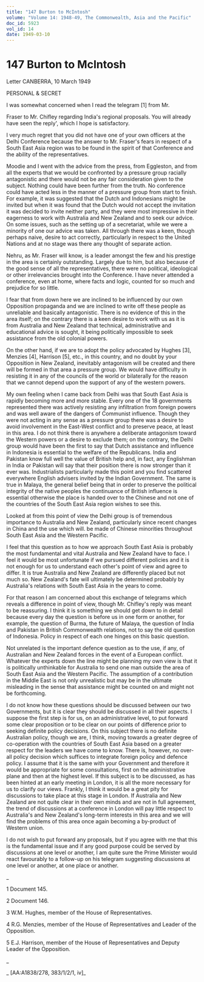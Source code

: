```yaml
---
title: "147 Burton to McIntosh"
volume: "Volume 14: 1948-49, The Commonwealth, Asia and the Pacific"
doc_id: 5923
vol_id: 14
date: 1949-03-10
---
```


# 147 Burton to McIntosh

Letter CANBERRA, 10 March 1949

PERSONAL &amp; SECRET

I was somewhat concerned when I read the telegram [1] from Mr.

Fraser to Mr. Chifley regarding India's regional proposals. You will already have seen the reply', which I hope is satisfactory.

I very much regret that you did not have one of your own officers at the Delhi Conference because the answer to Mr. Fraser's fears in respect of a South East Asia region was to be found in the spirit of that Conference and the ability of the representatives.

Moodie and I went with the advice from the press, from Eggleston, and from all the experts that we would be confronted by a pressure group racially antagonistic and there would not be any fair consideration given to the subject. Nothing could have been further from the truth. No conference could have acted less in the manner of a pressure group from start to finish. For example, it was suggested that the Dutch and Indonesians might be invited but when it was found that the Dutch would not accept the invitation it was decided to invite neither party, and they were most impressive in their eagerness to work with Australia and New Zealand and to seek our advice. On some issues, such as the setting up of a secretariat, while we were a minority of one our advice was taken. All through there was a keen, though perhaps naive, desire to act correctly, particularly in respect to the United Nations and at no stage was there any thought of separate action.

Nehru, as Mr. Fraser will know, is a leader amongst the few and his prestige in the area is certainly outstanding. Largely due to him, but also because of the good sense of all the representatives, there were no political, ideological or other irrelevancies brought into the Conference. I have never attended a conference, even at home, where facts and logic, counted for so much and prejudice for so little.

I fear that from down here we are inclined to be influenced by our own Opposition propaganda and we are inclined to write off these people as unreliable and basically antagonistic. There is no evidence of this in the area itself; on the contrary there is a keen desire to work with us as it is from Australia and New Zealand that technical, administrative and educational advice is sought, it being politically impossible to seek assistance from the old colonial powers.

On the other hand, if we are to adopt the policy advocated by Hughes [3], Menzies [4], Harrison [5], etc., in this country, and no doubt by your Opposition in New Zealand, inevitably antagonism will be created and there will be formed in that area a pressure group. We would have difficulty in resisting it in any of the councils of the world or bilaterally for the reason that we cannot depend upon the support of any of the western powers.

My own feeling when I came back from Delhi was that South East Asia is rapidly becoming more and more stable. Every one of the 18 governments represented there was actively resisting any infiltration from foreign powers and was well aware of the dangers of Communist influence. Though they were not acting in any sense as a pressure group there was a desire to avoid involvement in the East-West conflict and to preserve peace, at least in this area. I do not think there is anywhere a deliberate antagonism toward the Western powers or a desire to exclude them; on the contrary, the Delhi group would have been the first to say that Dutch assistance and influence in Indonesia is essential to the welfare of the Republicans. India and Pakistan know full well the value of British help and, in fact, any Englishman in India or Pakistan will say that their position there is now stronger than it ever was. Industrialists particularly made this point and you find scattered everywhere English advisers invited by the Indian Government. The same is true in Malaya, the general belief being that in order to preserve the political integrity of the native peoples the continuance of British influence is essential otherwise the place is handed over to the Chinese and not one of the countries of the South East Asia region wishes to see this.

Looked at from this point of view the Delhi group is of tremendous importance to Australia and New Zealand, particularly since recent changes in China and the use which will. be made of Chinese minorities throughout South East Asia and the Western Pacific.

I feel that this question as to how we approach South East Asia is probably the most fundamental and vital Australia and New Zealand have to face. I feel it would be most unfortunate if we pursued different policies and it is not enough for us to understand each other's point of view and agree to differ. It is true Australia and New Zealand are differently placed but not much so. New Zealand's fate will ultimately be determined probably by Australia's relations with South East Asia in the years to come.

For that reason I am concerned about this exchange of telegrams which reveals a difference in point of view, though Mr. Chifley's reply was meant to be reassuring. I think it is something we should get down to in detail because every day the question is before us in one form or another, for example, the question of Burma, the future of Malaya, the question of India and Pakistan in British Commonwealth relations, not to say the old question of Indonesia. Policy in respect of each one hinges on this basic question.

Not unrelated is the important defence question as to the use, if any, of Australian and New Zealand forces in the event of a European conflict. Whatever the experts down the line might be planning my own view is that it is politically unthinkable for Australia to send one man outside the area of South East Asia and the Western Pacific. The assumption of a contribution in the Middle East is not only unrealistic but may be in the ultimate misleading in the sense that assistance might be counted on and might not be forthcoming.

I do not know how these questions should be discussed between our two Governments, but it is clear they should be discussed in all their aspects. I suppose the first step is for us, on an administrative level, to put forward some clear proposition or to be clear on our points of difference prior to seeking definite policy decisions. On this subject there is no definite Australian policy, though we are, I think, moving towards a greater degree of co-operation with the countries of South East Asia based on a greater respect for the leaders we have come to know. There is, however, no over-all policy decision which suffices to integrate foreign policy and defence policy. I assume that it is the same with your Government and therefore it would be appropriate for some consultations, first on the administrative plane and then at the highest level. If this subject is to be discussed, as has been hinted at an early meeting in London, it is all the more necessary for us to clarify our views. Frankly, I think it would be a great pity for discussions to take place at this stage in London. If Australia and New Zealand are not quite clear in their own minds and are not in full agreement, the trend of discussions at a conference in London will pay little respect to Australia's and New Zealand's long-term interests in this area and we will find the problems of this area once again becoming a by-product of Western union.

I do not wish to put forward any proposals, but if you agree with me that this is the fundamental issue and if any good purpose could be served by discussions at one level or another, I am quite sure the Prime Minister would react favourably to a follow-up on his telegram suggesting discussions at one level or another, at one place or another.

_

1 Document 145.

2 Document 146.

3 W.M. Hughes, member of the House of Representatives.

4 R.G. Menzies, member of the House of Representatives and Leader of the Opposition.

5 E.J. Harrison, member of the House of Representatives and Deputy Leader of the Opposition.

_

_ [AA:A1838/278, 383/1/2/1, iv]_
